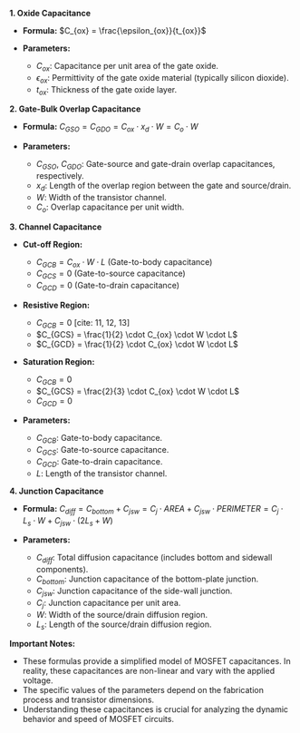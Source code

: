 **1. Oxide Capacitance**

* **Formula:**  $C_{ox} = \frac{\epsilon_{ox}}{t_{ox}}$

* **Parameters:**
    *  $C_{ox}$: Capacitance per unit area of the gate oxide.
    *  $\epsilon_{ox}$: Permittivity of the gate oxide material (typically silicon dioxide).
    *  $t_{ox}$: Thickness of the gate oxide layer.

**2. Gate-Bulk Overlap Capacitance**

* **Formula:** $C_{GSO} = C_{GDO} = C_{ox} \cdot x_d \cdot W = C_o \cdot W$

* **Parameters:**
    * $C_{GSO}$, $C_{GDO}$: Gate-source and gate-drain overlap capacitances, respectively.
    * $x_d$:  Length of the overlap region between the gate and source/drain.
    * $W$: Width of the transistor channel.
    * $C_o$:  Overlap capacitance per unit width.

**3. Channel Capacitance**

* **Cut-off Region:**
   * $C_{GCB} = C_{ox} \cdot W \cdot L$  (Gate-to-body capacitance)
   * $C_{GCS} = 0$ (Gate-to-source capacitance)
   * $C_{GCD} = 0$ (Gate-to-drain capacitance)

* **Resistive Region:**
   * $C_{GCB} = 0$ [cite: 11, 12, 13]
   * $C_{GCS} = \frac{1}{2} \cdot C_{ox} \cdot W \cdot L$
   * $C_{GCD} = \frac{1}{2} \cdot C_{ox} \cdot W \cdot L$

* **Saturation Region:**
   * $C_{GCB} = 0$
   * $C_{GCS} = \frac{2}{3} \cdot C_{ox} \cdot W \cdot L$
   * $C_{GCD} = 0$

* **Parameters:**
    * $C_{GCB}$: Gate-to-body capacitance.
    * $C_{GCS}$: Gate-to-source capacitance.
    * $C_{GCD}$: Gate-to-drain capacitance.
    * $L$: Length of the transistor channel.

**4. Junction Capacitance**

* **Formula:** $C_{diff} = C_{bottom} + C_{jsw} = C_j \cdot AREA + C_{jsw} \cdot PERIMETER = C_j \cdot L_s \cdot W + C_{jsw} \cdot (2L_s + W)$

* **Parameters:**
    * $C_{diff}$: Total diffusion capacitance (includes bottom and sidewall components).
    * $C_{bottom}$: Junction capacitance of the bottom-plate junction.
    * $C_{jsw}$: Junction capacitance of the side-wall junction.
    * $C_j$: Junction capacitance per unit area.
    * $W$: Width of the source/drain diffusion region.
    * $L_s$: Length of the source/drain diffusion region.

**Important Notes:**

* These formulas provide a simplified model of MOSFET capacitances. In reality, these capacitances are non-linear and vary with the applied voltage.
* The specific values of the parameters depend on the fabrication process and transistor dimensions.
* Understanding these capacitances is crucial for analyzing the dynamic behavior and speed of MOSFET circuits.
